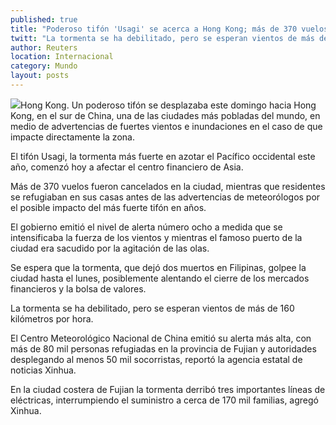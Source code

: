```yaml
---
published: true
title: "Poderoso tifón 'Usagi' se acerca a Hong Kong; más de 370 vuelos fueron cancelados"
twitt: "La tormenta se ha debilitado, pero se esperan vientos de más de 160 kilómetros por hora"
author: Reuters
location: Internacional
category: Mundo
layout: posts
---
```


![](http://i.imgur.com/8v1KgZ1m.jpg)Hong Kong. Un poderoso tifón se desplazaba este domingo hacia Hong Kong, en el sur de China, una de las ciudades más pobladas del mundo, en medio de advertencias de fuertes vientos e inundaciones en el caso de que impacte directamente la zona.

El tifón Usagi, la tormenta más fuerte en azotar el Pacífico occidental este año, comenzó hoy a afectar el centro financiero de Asia.

Más de 370 vuelos fueron cancelados en la ciudad, mientras que residentes se refugiaban en sus casas antes de las advertencias de meteorólogos por el posible impacto del más fuerte tifón en años.

El gobierno emitió el nivel de alerta número ocho a medida que se intensificaba la fuerza de los vientos y mientras el famoso puerto de la ciudad era sacudido por la agitación de las olas.

Se espera que la tormenta, que dejó dos muertos en Filipinas, golpee la ciudad hasta el lunes, posiblemente alentando el cierre de los mercados financieros y la bolsa de valores.

La tormenta se ha debilitado, pero se esperan vientos de más de 160 kilómetros por hora.

El Centro Meteorológico Nacional de China emitió su alerta más alta, con más de 80 mil personas refugiadas en la provincia de Fujian y autoridades desplegando al menos 50 mil socorristas, reportó la agencia estatal de noticias Xinhua.

En la ciudad costera de Fujian la tormenta derribó tres importantes líneas de eléctricas, interrumpiendo el suministro a cerca de 170 mil familias, agregó Xinhua.
